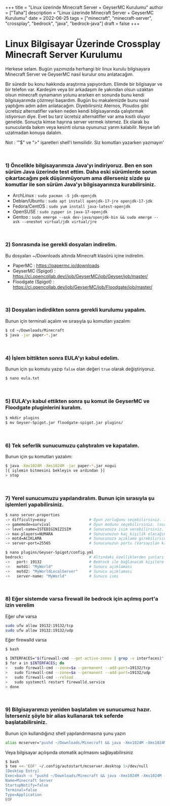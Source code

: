 +++
title = "Linux üzerinde Minecraft Server + GeyserMC Kurulumu"
author = ["Taha"]
description = "Linux üzerinde Minecraft Server + GeyserMC Kurulumu"
date = 2022-06-25
tags = ["minecraft", "minecraft-server", "crossplay", "bedrock", "java", "bedrock-java"]
draft = false
+++


# Linux Bilgisayar Üzerinde Crossplay Minecraft Server Kurulumu
Herkese selam. Bugün yazımızda herhangi bir linux kurulu bilgisayara Minecraft Server ve GeyserMC nasıl kurulur onu anlatacağım.

Bir süredir bu konu hakkında araştırma yapıyordum. Elimde bir bilgisayar ve bir telefon var. Kardeşim veya bir arkadaşım ile yakından olsun uzaktan olsun minecraft oynamanın yolunu ararken en sonunda bunu kendi bilgisayarımda çözmeyi başardım. Bugün bu makalemizde bunu nasıl yaptığımı adım adım anlatacağım. Diyebilirsiniz Aternos, Ploudos gibi ücretsiz alternatifler varken neden kendi bilgisayarında çalıştırmak istiyorsun diye. Evet bu tarz ücretsiz alternatifler var ama kısıtlı oluyor genelde. Sonuçta kimse hayrına server vermek istemez. Ek olarak bu sunucularda bakım veya kesinti olursa oyununuz yarım kalabilir. Neyse lafı uzatmadan konuya dalalım.

Not : '"$" ve ">" işaretleri shell'i temsilidir. Siz komutları yazarken yazmayın'

<br>

### 1) Öncelikle bilgisayarımıza Java'yı indiriyoruz. Ben en son sürüm Java üzerinde test ettim. Daha eski sürümlerde sorun çıkartacağını pek düşünmüyorum ama dilerseniz sizde şu komutlar ile son sürüm Java'yı bilgisayarınıza kurabilirsiniz.
- ArchLinux : ```sudo pacman -S jdk-openjdk```
- Debian/Ubuntu : ```sudo apt install openjdk-17-jre openjdk-17-jdk ```
- Fedora/CentOS : ```sudo yum install java-latest-openjdk```
- OpenSUSE : ```sudo zypper in java-17-openjdk```
- Gentoo : ```sudo emerge --ask dev-java/openjdk-bin && sudo emerge --ask --oneshot virtual/jdk virtual/jre```

<br>

### 2) Sonrasında ise gerekli dosyaları indirelim.
Bu dosyaları ~/Downloads altında Minecraft klasörü içine indirelim.
- PaperMC : https://papermc.io/downloads
- GeyserMC (Spigot) : https://ci.opencollab.dev//job/GeyserMC/job/Geyser/job/master/
- Floodgate (Spigot) : https://ci.opencollab.dev/job/GeyserMC/job/Floodgate/job/master/

<br>

### 3) Dosyaları indirdikten sonra gerekli kurulumu yapalım.
Bunun için terminali açalım ve sırasıyla şu komutları yazalım:
```bash
$ cd ~/Downloads/Minecraft
$ java -jar paper-*.jar
```

<br>

### 4) İşlem bittikten sonra EULA'yı kabul edelim.
Bunun için şu komutu yazıp `false` olan değeri `true` olarak değiştiriyoruz.
```bash
$ nano eula.txt
```

<br>

### 5) EULA'yı kabul ettikten sonra şu komut ile GeyserMC ve Floodgate pluginlerini kuralım.
```bash
$ mkdir plugins
$ mv Geyser-Spigot.jar floodgate-spigot.jar plugins/
```

<br>

### 6) Tek seferlik sunucumuzu çalıştıralım ve kapatalım.
Bunun için şu komutları yazalım:
```bash
$ java -Xmx1024M -Xms1024M -jar paper-*.jar nogui
[{ işlemin bitmesini bekleyin ve ardından }]
> stop
```

<br>

### 7) Yerel sunucumuzu yapılandıralım. Bunun için sırasıyla şu işlemleri yapabilirsiniz.
```bash
$ nano server.properties
-> difficulty=easy                   # Oyun zorluğunu seçebilirsiniz. (easy, medium, hard)
-> gamemode=survival                 # Oyun modunu seçebilirsiniz. (survival, spectator, creative)
-> level-name=ISTEDIGINIZISIM        # Sunucunuza isim verebilirsiniz.
-> max-players=NUMARA                # Sunucunuzun kaç kişilik olacağını seçebilirsiniz.
-> motd=ACIKLAMA                     # Sunucunuza açıklama girebilirsiniz.
-> server-port=25565                 # Sunucunuzun portu (Varsayılan kalması daha iyidir)
```

```bash
$ nano plugins/Geyser-Spigot/config.yml
bedrock:                             # Altındaki özelliklerden şunları ayarlayabilirsiniz
->   port: 19132                     # Bedrock ile bağlanacak kişilere özel port (Varsayılan kalması daha iyidir)
->   motd1: "MyWorld"                # Sunucu açıklaması
->   motd2: "MyWorldLocalServer"     # Sunucu açıklaması
->   server-name: "MyWorld"          # Sunucu ismi
```

<br>

### 8) Eğer sistemde varsa firewall ile bedrock için açılmış port'a izin verelim
Eğer ufw varsa
```bash
sudo ufw allow 19132:19132/tcp
sudo ufw allow 19132:19132/udp
```

Eğer firewalld varsa
```bash
$ bash

$ INTERFACES="$(firewall-cmd --get-active-zones | grep -v interfaces)"
$ for a in $INTERFACES; do
>   sudo firewall-cmd --zone=$a --permanent --add-port=19132/tcp
>   sudo firewall-cmd --zone=$a --permanent --add-port=19132/udp
>   sudo firewall-cmd --reload
>   sudo systemctl restart firewalld.service
> done
```

<br>


### 9) Bilgisayarımızı yeniden başlatalım ve sunucumuz hazır. İsterseniz şöyle bir alias kullanarak tek seferde başlatabilirsiniz. 
Bunun için kullandığınız shell yapılandırmasına şunu yazın
```bash
alias mcserver="pushd ~/Downloads/Minecraft && java -Xmx1024M -Xms1024M -jar paper-*.jar nogui && popd"
```
Veya bilgisayar açılışında otomatik açılmasını sağlayabilirsiniz
```bash
$ bash
$ tee <<-'EOF' ~/.config/autostart/mcserver.desktop 1>/dev/null
[Desktop Entry]
Exec=bash -c "pushd ~/Downloads/Minecraft && java -Xmx1024M -Xms1024M -jar paper-*.jar nogui && popd"
Name=Minecraft Server
StartupNotify=false
Terminal=false
Type=Application
EOF
```



